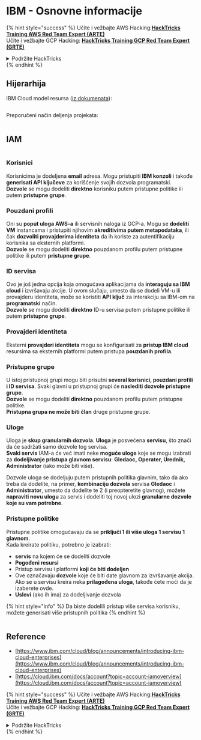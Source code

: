 # IBM - Osnovne informacije

{% hint style="success" %}
Učite i vežbajte AWS Hacking:<img src="../../.gitbook/assets/image (1) (1) (1).png" alt="" data-size="line">[**HackTricks Training AWS Red Team Expert (ARTE)**](https://training.hacktricks.xyz/courses/arte)<img src="../../.gitbook/assets/image (1) (1) (1).png" alt="" data-size="line">\
Učite i vežbajte GCP Hacking: <img src="../../.gitbook/assets/image (2).png" alt="" data-size="line">[**HackTricks Training GCP Red Team Expert (GRTE)**<img src="../../.gitbook/assets/image (2).png" alt="" data-size="line">](https://training.hacktricks.xyz/courses/grte)

<details>

<summary>Podržite HackTricks</summary>

* Proverite [**planove pretplate**](https://github.com/sponsors/carlospolop)!
* **Pridružite se** 💬 [**Discord grupi**](https://discord.gg/hRep4RUj7f) ili [**telegram grupi**](https://t.me/peass) ili **pratite** nas na **Twitteru** 🐦 [**@hacktricks\_live**](https://twitter.com/hacktricks_live)**.**
* **Podelite hakerske trikove slanjem PR-ova na** [**HackTricks**](https://github.com/carlospolop/hacktricks) i [**HackTricks Cloud**](https://github.com/carlospolop/hacktricks-cloud) github repozitorijume.

</details>
{% endhint %}

## Hijerarhija

IBM Cloud model resursa ([iz dokumenata](https://www.ibm.com/blog/announcement/introducing-ibm-cloud-enterprises/)):

<figure><img src="../../.gitbook/assets/image (225).png" alt=""><figcaption></figcaption></figure>

Preporučeni način deljenja projekata:

<figure><img src="../../.gitbook/assets/image (239).png" alt=""><figcaption></figcaption></figure>

## IAM

<figure><img src="../../.gitbook/assets/image (266).png" alt=""><figcaption></figcaption></figure>

### Korisnici

Korisnicima je dodeljena **email** adresa. Mogu pristupiti **IBM konzoli** i takođe **generisati API ključeve** za korišćenje svojih dozvola programatski.\
**Dozvole** se mogu dodeliti **direktno** korisniku putem pristupne politike ili putem **pristupne grupe**.

### Pouzdani profili

Oni su **poput uloga AWS-a** ili servisnih naloga iz GCP-a. Mogu se **dodeliti VM** instancama i pristupiti njihovim **akreditivima putem metapodataka**, ili čak **dozvoliti provajderima identiteta** da ih koriste za autentifikaciju korisnika sa eksternih platformi.\
**Dozvole** se mogu dodeliti **direktno** pouzdanom profilu putem pristupne politike ili putem **pristupne grupe**.

### ID servisa

Ovo je još jedna opcija koja omogućava aplikacijama da **interaguju sa IBM cloud** i izvršavaju akcije. U ovom slučaju, umesto da se dodeli VM-u ili provajderu identiteta, može se koristiti **API ključ** za interakciju sa IBM-om na **programatski** način.\
**Dozvole** se mogu dodeliti **direktno** ID-u servisa putem pristupne politike ili putem **pristupne grupe**.

### Provajderi identiteta

Eksterni **provajderi identiteta** mogu se konfigurisati za **pristup IBM cloud** resursima sa eksternih platformi putem pristupa **pouzdanih profila**.

### Pristupne grupe

U istoj pristupnoj grupi mogu biti prisutni **several korisnici, pouzdani profili i ID servisa**. Svaki glavni u pristupnoj grupi će **naslediti dozvole pristupne grupe**.\
**Dozvole** se mogu dodeliti **direktno** pouzdanom profilu putem pristupne politike.\
**Pristupna grupa ne može biti član** druge pristupne grupe.

### Uloge

Uloga je **skup granularnih dozvola**. **Uloga** je posvećena **servisu**, što znači da će sadržati samo dozvole tog servisa.\
**Svaki servis** IAM-a će već imati neke **moguće uloge** koje se mogu izabrati za **dodeljivanje pristupa glavnom servisu**: **Gledaoc, Operater, Urednik, Administrator** (iako može biti više).

Dozvole uloga se dodeljuju putem pristupnih politika glavnim, tako da ako treba da dodelite, na primer, **kombinaciju dozvola** servisa **Gledaoc** i **Administrator**, umesto da dodelite te 2 (i preopteretite glavnog), možete **napraviti novu ulogu** za servis i dodeliti toj novoj ulozi **granularne dozvole koje su vam potrebne**.

### Pristupne politike

Pristupne politike omogućavaju da se **priključi 1 ili više uloga 1 servisu 1 glavnom**.\
Kada kreirate politiku, potrebno je izabrati:

* **servis** na kojem će se dodeliti dozvole
* **Pogođeni resursi**
* Pristup servisu i platformi **koji će biti dodeljen**
* Ove označavaju **dozvole** koje će biti date glavnom za izvršavanje akcija. Ako se u servisu kreira neka **prilagođena uloga**, takođe ćete moći da je izaberete ovde.
* **Uslovi** (ako ih ima) za dodeljivanje dozvola

{% hint style="info" %}
Da biste dodelili pristup više servisa korisniku, možete generisati više pristupnih politika
{% endhint %}

<figure><img src="../../.gitbook/assets/image (248).png" alt=""><figcaption></figcaption></figure>

## Reference

* [https://www.ibm.com/cloud/blog/announcements/introducing-ibm-cloud-enterprises](https://www.ibm.com/cloud/blog/announcements/introducing-ibm-cloud-enterprises)
* [https://cloud.ibm.com/docs/account?topic=account-iamoverview](https://cloud.ibm.com/docs/account?topic=account-iamoverview)

{% hint style="success" %}
Učite i vežbajte AWS Hacking:<img src="../../.gitbook/assets/image (1) (1) (1).png" alt="" data-size="line">[**HackTricks Training AWS Red Team Expert (ARTE)**](https://training.hacktricks.xyz/courses/arte)<img src="../../.gitbook/assets/image (1) (1) (1).png" alt="" data-size="line">\
Učite i vežbajte GCP Hacking: <img src="../../.gitbook/assets/image (2).png" alt="" data-size="line">[**HackTricks Training GCP Red Team Expert (GRTE)**<img src="../../.gitbook/assets/image (2).png" alt="" data-size="line">](https://training.hacktricks.xyz/courses/grte)

<details>

<summary>Podržite HackTricks</summary>

* Proverite [**planove pretplate**](https://github.com/sponsors/carlospolop)!
* **Pridružite se** 💬 [**Discord grupi**](https://discord.gg/hRep4RUj7f) ili [**telegram grupi**](https://t.me/peass) ili **pratite** nas na **Twitteru** 🐦 [**@hacktricks\_live**](https://twitter.com/hacktricks_live)**.**
* **Podelite hakerske trikove slanjem PR-ova na** [**HackTricks**](https://github.com/carlospolop/hacktricks) i [**HackTricks Cloud**](https://github.com/carlospolop/hacktricks-cloud) github repozitorijume.

</details>
{% endhint %}
